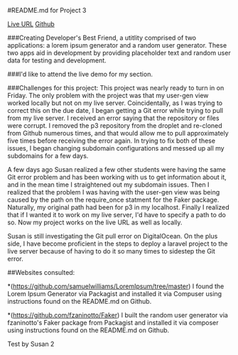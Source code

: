 #README.md for Project 3

[Live URL](http://P3.allanlburns.com "Live URL")
[Github](http://github.com/allanlburns/P3 "Github")

###Creating Developer's Best Friend, a utitlity comprised of two applications: a lorem ipsum generator and a random user generator. These two apps aid in development by providing placeholder text and random user data for testing and development.

###I'd like to attend the live demo for my section.

###Challenges for this project: This project was nearly ready to turn in on Friday. The only problem with the project was that my user-gen view worked locally but not on my live server. Coincidentally, as I was trying to correct this on the due date, I began getting a Git error while trying to pull from my live server. I received an error saying that the repository or files were corrupt. I removed the p3 repository from the droplet and re-cloned from Github numerous times, and that would allow me to pull approximately five times before receiving the error again. In trying to fix both of these issues, I began changing subdomain configurations and messed up all my subdomains for a few days. 

A few days ago Susan realized a few other students were having the same Git error problem and has been working with us to get information about it, and in the mean time I straightened out my subdomain issues. Then I realized that the problem I was having with the user-gen view was being caused by the path on the require_once statment for the Faker package. Naturally, my original path had been for p3 in my localhost. Finally I realized that if I wanted it to work on my live server, I'd have to specify a path to do so. Now my project works on the live URL as well as locally.

Susan is still investigating the Git pull error on DigitalOcean. On the plus side, I have become proficient in the steps to deploy a laravel project to the live server because of having to do it so many times to sidestep the Git error.  

##Websites consulted:

*(https://github.com/samuelwilliams/LoremIpsum/tree/master) I found the Lorem Ipsum Generator via Packagist and installed it via Compuser using instructions found on the README.md on Github.

*(https://github.com/fzaninotto/Faker) I built the random user generator via fzaninotto's Faker package from Packagist and installed it via composer using instructions found on the README.md on Github.

Test by Susan 2

